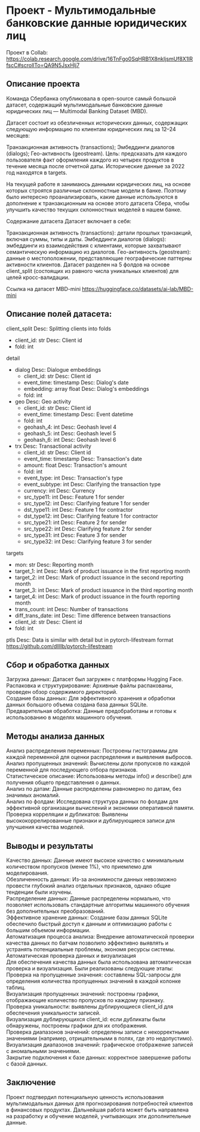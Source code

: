 # Проект - Мультимодальные банковские данные юридических лиц

Проект в Collab: https://colab.research.google.com/drive/16TnFgo0SqHRB1X8nkIjsmUf8X1lRfscC#scrollTo=QA9N5JsxHlj7

## Описание проекта
Команда Сбербанка опубликовала в open-source самый большой датасет, содержащий мультимодальные банковские данные юридических лиц — Multimodal Banking Dataset (MBD).

Датасет состоит из обезличенных исторических данных, содержащих следующую информацию по клиентам юридических лиц за 12–24 месяцев:

Транзакционная активность (transactions);
Эмбеддинги диалогов (dialogs);
Гео-активность (geostream).
Цель: предсказать для каждого пользователя факт оформления каждого из четырех продуктов в течение месяца после отчетной даты. Исторические данные за 2022 год находятся в targets.

На текущей работе я занимаюсь данными юридических лиц, на основе которых строятся различные склонностные модели в банке. Поэтому было интересно проанализировать, какие данные используются в дополнение к транзакционным на основе этого датасета Сбера, чтобы улучшить качество текущих склонностных моделей в нашем банке.

Содержание датасета
Датасет включает в себя:

Транзакционная активность (transactions): детали прошлых транзакций, включая суммы, типы и даты.
Эмбеддинги диалогов (dialogs): эмбеддинги из взаимодействия с клиентами, которые захватывают семантическую информацию из диалогов.
Гео-активность (geostream): данные о местоположении, представляющие географические паттерны активности клиентов.
Датасет разделен на 5 фолдов на основе client_split (состоящих из равного числа уникальных клиентов) для целей кросс-валидации.

Ссылка на датасет MBD-mini 
https://huggingface.co/datasets/ai-lab/MBD-mini

## Описание полей датасета:

client_split Desc: Splitting clients into folds
* client_id: str Desc: Client id
* fold: int

detail
* dialog Desc: Dialogue embeddings
    * client_id: str Desc: Client id
    * event_time: timestamp Desc: Dialog's date
    * embedding: array float Desc: Dialog's embeddings
    * fold: int
* geo Desc: Geo activity
    * client_id: str Desc: Client id
    * event_time: timestamp Desc: Event datetime
    * fold: int
    * geohash_4: int Desc: Geohash level 4
    * geohash_5: int Desc: Geohash level 5
    * geohash_6: int Desc: Geohash level 6
* trx Desc: Transactional activity
    * client_id: str Desc: Client id
    * event_time: timestamp Desc: Transaction's date
    * amount: float Desc: Transaction's amount
    * fold: int
    * event_type: int Desc: Transaction's type
    * event_subtype: int Desc: Clarifying the transaction type
    * currency: int Desc: Currency
    * src_type11: int Desc: Feature 1 for sender
    * src_type12: int Desc: Clarifying feature 1 for sender
    * dst_type11: int Desc: Feature 1 for contractor
    * dst_type12: int Desc: Clarifying feature 1 for contractor
    * src_type21: int Desc: Feature 2 for sender
    * src_type22: int Desc: Clarifying feature 2 for sender
    * src_type31: int Desc: Feature 3 for sender
    * src_type32: int Desc: Clarifying feature 3 for sender

targets
* mon: str  Desc: Reporting month
* target_1: int Desc: Mark of product issuance in the first reporting month
* target_2: int Desc: Mark of product issuance in the second reporting month
* target_3: int Desc: Mark of product issuance in the third reporting month
* target_4: int Desc: Mark of product issuance in the fourth reporting month
* trans_count: int Desc: Number of transactions
* diff_trans_date: int Desc: Time difference between transactions
* client_id: str Desc: Client id
* fold: int

ptls Desc: Data is similar with detail but in pytorch-lifestream format https://github.com/dllllb/pytorch-lifestream

## Сбор и обработка данных

Загрузка данных: Датасет был загружен с платформы Hugging Face.  
Распаковка и структурирование: Архивные файлы распакованы, проведен обзор содержимого директорий.  
Создание базы данных: Для эффективного хранения и обработки данных большого объема создана база данных SQLite.  
Предварительная обработка: Данные предобработаны и готовы к использованию в моделях машинного обучения.  

## Методы анализа данных  
Анализ распределения переменных: Построены гистограммы для каждой переменной для оценки распределения и выявления выбросов.  
Анализ пропущенных значений: Вычислены доли пропусков по каждой переменной для последующего отбора признаков.  
Статистическое описание: Использованы методы info() и describe() для получения общего представления о данных.  
Анализ по датам: Данные распределены равномерно по датам, без значимых аномалий.   
Анализ по фолдам: Исследована структура данных по фолдам для эффективной организации вычислений и экономии оперативной памяти.   
Проверка корреляции и дубликатов: Выявлены высококоррелированные признаки и дублирующиеся записи для улучшения качества моделей.   

## Выводы и результаты
Качество данных: Данные имеют высокое качество с минимальным количеством пропусков (менее 1%), что приемлемо для моделирования.   
Обезличенность данных: Из-за анонимности данных невозможно провести глубокий анализ отдельных признаков, однако общие тенденции были изучены.   
Распределение данных: Данные распределены нормально, что позволяет использовать стандартные алгоритмы машинного обучения без дополнительных преобразований.   
Эффективное хранение данных: Создание базы данных SQLite обеспечило быстрый доступ к данным и оптимизацию работы с большим объемом информации.   
Автоматизация процесса анализа: Внедрение автоматической проверки качества данных по батчам позволило эффективно выявлять и устранять потенциальные проблемы, экономя ресурсы системы.   
Автоматическая проверка данных и визуализация  
Для обеспечения качества данных была использована автоматическая проверка и визуализация. Были реализованы следующие этапы:   
Проверка на пропущенные значения: составлены SQL-запросы для определения количества пропущенных значений в каждой колонке таблиц.   
Визуализация пропущенных значений: построены графики, отображающие количество пропусков по каждому признаку.  
Проверка уникальности: выявлены дублирующиеся client_id для обеспечения уникальности записей.   
Визуализация дублирующихся client_id: если дубликаты были обнаружены, построены графики для их отображения.  
Проверка диапазонов значений: определены записи с некорректными значениями (например, отрицательными в полях, где это недопустимо).   
Визуализация диапазонов значений: графическое отображение записей с аномальными значениями.   
Закрытие подключения к базе данных: корректное завершение работы с базой данных.   

## Заключение
Проект подтвердил потенциальную ценность использования мультимодальных данных для прогнозирования потребностей клиентов в финансовых продуктах. Дальнейшая работа может быть направлена на разработку и обучение моделей, учитывающих эти дополнительные данные.
